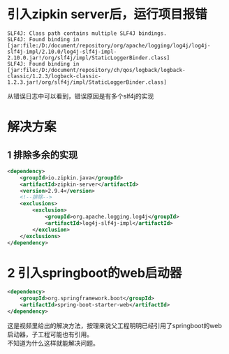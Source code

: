 # 引入zipkin server后，运行项目报错
```shell
SLF4J: Class path contains multiple SLF4J bindings.
SLF4J: Found binding in [jar:file:/D:/document/repository/org/apache/logging/log4j/log4j-slf4j-impl/2.10.0/log4j-slf4j-impl-2.10.0.jar!/org/slf4j/impl/StaticLoggerBinder.class]
SLF4J: Found binding in [jar:file:/D:/document/repository/ch/qos/logback/logback-classic/1.2.3/logback-classic-1.2.3.jar!/org/slf4j/impl/StaticLoggerBinder.class]
```
从错误日志中可以看到，错误原因是有多个slf4j的实现
# 解决方案
## 1 排除多余的实现
```xml
<dependency>
    <groupId>io.zipkin.java</groupId>
    <artifactId>zipkin-server</artifactId>
    <version>2.9.4</version>
    <!--排除-->
    <exclusions>
        <exclusion>
            <groupId>org.apache.logging.log4j</groupId>
            <artifactId>log4j-slf4j-impl</artifactId>
        </exclusion>
    </exclusions>
</dependency>
```
# 2 引入springboot的web启动器
```xml
<dependency>
    <groupId>org.springframework.boot</groupId>
    <artifactId>spring-boot-starter-web</artifactId>
</dependency>
```
这是视频里给出的解决方法，按理来说父工程明明已经引用了springboot的web启动器，子工程可能也有引用。  
不知道为什么这样就能解决问题。
